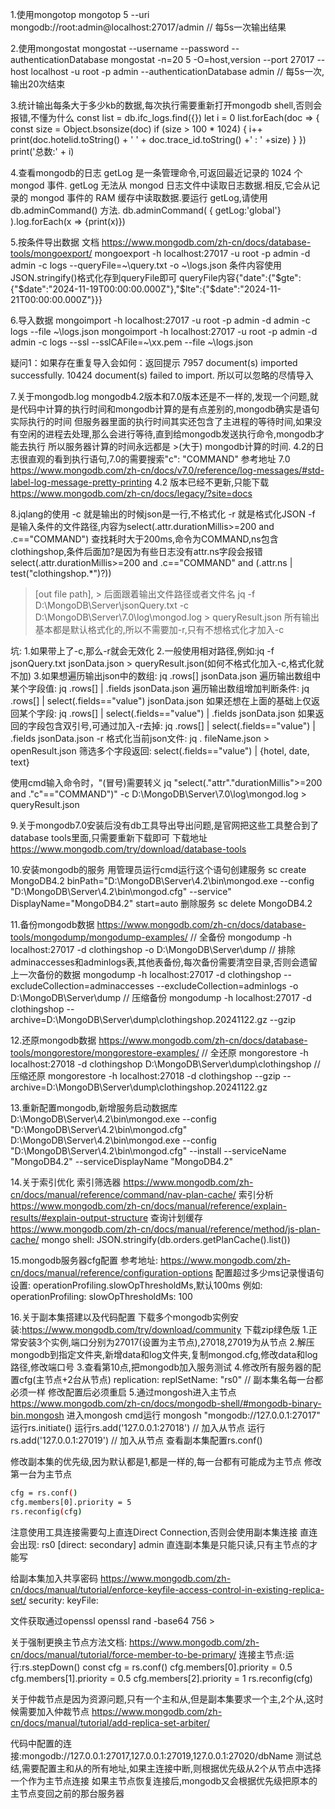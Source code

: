 1.使用mongotop
mongotop 5 --uri mongodb://root:admin@localhost:27017/admin // 每5s一次输出结果

2.使用mongostat
mongostat --username <username> --password <password> --authenticationDatabase <auth-db>
mongostat -n=20 5 -O=host,version --port 27017 --host localhost -u root -p admin --authenticationDatabase admin // 每5s一次,输出20次结束

3.统计输出每条大于多少kb的数据,每次执行需要重新打开mongodb shell,否则会报错,不懂为什么
const list = db.ifc_logs.find({})
let i = 0
list.forEach(doc => {
    const size = Object.bsonsize(doc)
    if (size > 100 * 1024) {
        i++
        print(doc.hotelid.toString() + '   '  + doc.trace_id.toString() +'  :  ' +size)
    }
})
print('总数:' + i)

4.查看mongodb的日志
getLog 是一条管理命令,可返回最近记录的 1024 个 mongod 事件.
getLog 无法从 mongod 日志文件中读取日志数据.相反,它会从记录的 mongod 事件的 RAM 缓存中读取数据.要运行 getLog,请使用 db.adminCommand() 方法.
db.adminCommand( { getLog:'global'} ).log.forEach(x => {print(x)})

5.按条件导出数据
文档  https://www.mongodb.com/zh-cn/docs/database-tools/mongoexport/
mongoexport -h localhost:27017 -u root -p admin -d admin -c logs --queryFile=~\\query.txt -o ~\\logs.json
条件内容使用JSON.stringify()格式化存到queryFile即可
queryFile内容{"date":{"$gte":{"$date":"2024-11-19T00:00:00.000Z"},"$lte":{"$date":"2024-11-21T00:00:00.000Z"}}}

6.导入数据
mongoimport -h localhost:27017 -u root -p admin -d admin -c logs --file ~\\logs.json
mongoimport -h localhost:27017 -u root -p admin -d admin -c logs --ssl --sslCAFile=~\xx.pem --file ~\\logs.json

疑问1：如果存在重复导入会如何：返回提示 7957 document(s) imported successfully. 10424 document(s) failed to import.
所以可以忽略的尽情导入

7.关于mongodb.log
mongodb4.2版本和7.0版本还是不一样的,发现一个问题,就是代码中计算的执行时间和mongodb计算的是有点差别的,mongodb确实是语句实际执行的时间
但服务器里面的执行时间其实还包含了主进程的等待时间,如果没有空闲的进程去处理,那么会进行等待,直到给mongodb发送执行命令,mongodb才能去执行
所以服务器计算的时间永远都是 >(大于) mongodb计算的时间.
4.2的日志很直观的看到执行语句,7.0的需要搜索"c": "COMMAND"
参考地址
7.0  https://www.mongodb.com/zh-cn/docs/v7.0/reference/log-messages/#std-label-log-message-pretty-printing
4.2  版本已经不更新,只能下载 https://www.mongodb.com/zh-cn/docs/legacy/?site=docs

8.jqlang的使用
-c 就是输出的时候json是一行,不格式化
-r 就是格式化JSON
-f 是输入条件的文件路径,内容为select(.attr.durationMillis>=200 and .c=="COMMAND")
查找耗时大于200ms,命令为COMMAND,ns包含clothingshop,条件后面加?是因为有些日志没有attr.ns字段会报错
select(.attr.durationMillis>=200 and .c=="COMMAND" and (.attr.ns | test("clothingshop.*")?))
> [out file path], > 后面跟着输出文件路径或者文件名
jq -f D:\\MongoDB\\Server\\jsonQuery.txt -c D:\MongoDB\Server\7.0\log\mongod.log > queryResult.json
所有输出基本都是默认格式化的,所以不需要加-r,只有不想格式化才加入-c

坑:
1.如果带上了-c,那么-r就会无效化
2.一般使用相对路径,例如:jq -f jsonQuery.txt jsonData.json > queryResult.json(如何不格式化加入-c,格式化就不加)
3.如果想遍历输出json中的数组: jq .rows[] jsonData.json
遍历输出数组中某个字段值: jq .rows[] | .fields jsonData.json
遍历输出数组增加判断条件: jq .rows[] | select(.fields=="value") jsonData.json
如果还想在上面的基础上仅返回某个字段: jq .rows[] | select(.fields=="value") | .fields jsonData.json
如果返回的字段包含双引号,可通过加入-r去掉: jq .rows[] | select(.fields=="value") | .fields jsonData.json -r
格式化当前json文件: jq . fileName.json > openResult.json
筛选多个字段返回: select(.fields=="value") | {hotel, date, text}

使用cmd输入命令时，"(冒号)需要转义
jq "select(.\"attr\".\"durationMillis\">=200 and .\"c\"==\"COMMAND\")" -c D:\MongoDB\Server\7.0\log\mongod.log > queryResult.json

9.关于mongodb7.0安装后没有db工具导出导出问题,是官网把这些工具整合到了database tools里面,只需要重新下载即可
下载地址 https://www.mongodb.com/try/download/database-tools

10.安装mongodb的服务
用管理员运行cmd运行这个语句创建服务
sc create MongoDB4.2 binPath="D:\MongoDB\Server\4.2\bin\mongod.exe --config "D:\MongoDB\Server\4.2\bin\mongod.cfg" --service" DisplayName="MongoDB4.2" start=auto
删除服务
sc delete MongoDB4.2

11.备份mongodb数据 
https://www.mongodb.com/zh-cn/docs/database-tools/mongodump/mongodump-examples/
// 全备份
mongodump -h localhost:27017 -d clothingshop -o D:\MongoDB\Server\dump
// 排除adminaccesses和adminlogs表,其他表备份,每次备份需要清空目录,否则会遗留上一次备份的数据
mongodump -h localhost:27017 -d clothingshop --excludeCollection=adminaccesses --excludeCollection=adminlogs -o D:\MongoDB\Server\dump
// 压缩备份
mongodump -h localhost:27017 -d clothingshop --archive=D:\MongoDB\Server\dump\clothingshop.20241122.gz --gzip

12.还原mongodb数据
https://www.mongodb.com/zh-cn/docs/database-tools/mongorestore/mongorestore-examples/
// 全还原
mongorestore -h localhost:27018 -d clothingshop D:\MongoDB\Server\dump\clothingshop
// 压缩还原
mongorestore -h localhost:27018 -d clothingshop --gzip --archive=D:\MongoDB\Server\dump\clothingshop.20241122.gz

13.重新配置mongodb,新增服务启动数据库
D:\MongoDB\Server\4.2\bin\mongod.exe --config "D:\MongoDB\Server\4.2\bin\mongod.cfg"
D:\MongoDB\Server\4.2\bin\mongod.exe --config "D:\MongoDB\Server\4.2\bin\mongod.cfg"  --install --serviceName "MongoDB4.2" --serviceDisplayName "MongoDB4.2"

14.关于索引优化
索引筛选器
https://www.mongodb.com/zh-cn/docs/manual/reference/command/nav-plan-cache/
索引分析
https://www.mongodb.com/zh-cn/docs/manual/reference/explain-results/#explain-output-structure
查询计划缓存
https://www.mongodb.com/zh-cn/docs/manual/reference/method/js-plan-cache/
mongo shell: JSON.stringify(db.orders.getPlanCache().list())

15.mongodb服务器cfg配置
参考地址: https://www.mongodb.com/zh-cn/docs/manual/reference/configuration-options
配置超过多少ms记录慢语句设置: operationProfiling.slowOpThresholdMs,默认100ms
例如:
operationProfiling:
  slowOpThresholdMs: 100

16.关于副本集搭建以及代码配置
下载多个mongodb实例安装:https://www.mongodb.com/try/download/community 下载zip绿色版
1.正常安装3个实例,端口分别为27017(设置为主节点),27018,27019为从节点
2.解压mongodb到指定文件夹,新增data和log文件夹,复制mongod.cfg,修改data和log路径,修改端口号
3.查看第10点,把mongodb加入服务测试
4.修改所有服务器的配置cfg(主节点+2台从节点)
replication:
  replSetName: "rs0" // 副本集名每一台都必须一样
修改配置后必须重启
5.通过mongosh进入主节点
https://www.mongodb.com/zh-cn/docs/mongodb-shell/#mongodb-binary-bin.mongosh
进入mongosh cmd运行 mongosh "mongodb://127.0.0.1:27017"
运行rs.initiate()
运行rs.add('127.0.0.1:27018') // 加入从节点
运行rs.add('127.0.0.1:27019') // 加入从节点
查看副本集配置rs.conf()

修改副本集的优先级,因为默认都是1,都是一样的,每一台都有可能成为主节点
修改第一台为主节点
```bash
cfg = rs.conf()
cfg.members[0].priority = 5
rs.reconfig(cfg)
```
注意使用工具连接需要勾上直连Direct Connection,否则会使用副本集连接
直连会出现: rs0 [direct: secondary] admin
直连副本集是只能只读,只有主节点的才能写

给副本集加入共享密码
https://www.mongodb.com/zh-cn/docs/manual/tutorial/enforce-keyfile-access-control-in-existing-replica-set/
security:
  keyFile: <path-to-keyfile>

<path-to-keyfile> 文件获取通过openssl
openssl rand -base64 756 > <path-to-keyfile>

关于强制更换主节点方法文档: https://www.mongodb.com/zh-cn/docs/manual/tutorial/force-member-to-be-primary/
连接主节点:运行:rs.stepDown()
const cfg = rs.conf()
cfg.members[0].priority = 0.5
cfg.members[1].priority = 0.5
cfg.members[2].priority = 1
rs.reconfig(cfg)

关于仲裁节点是因为资源问题,只有一个主和从,但是副本集要求一个主,2个从,这时候需要加入仲裁节点
https://www.mongodb.com/zh-cn/docs/manual/tutorial/add-replica-set-arbiter/

代码中配置的连接:mongodb://127.0.0.1:27017,127.0.0.1:27019,127.0.0.1:27020/dbName
测试总结,需要配置主和从的所有地址,如果主连接中断,则根据优先级从2个从节点中选择一个作为主节点连接
如果主节点恢复连接后,mongodb又会根据优先级把原本的主节点变回之前的那台服务器